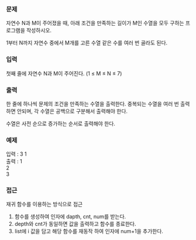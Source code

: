 ### 문제
자연수 N과 M이 주어졌을 때, 아래 조건을 만족하는 길이가 M인 수열을 모두 구하는 프로그램을 작성하시오.

1부터 N까지 자연수 중에서 M개를 고른 수열
같은 수를 여러 번 골라도 된다.


### 입력
첫째 줄에 자연수 N과 M이 주어진다. (1 ≤ M ≤ N ≤ 7)

### 출력
한 줄에 하나씩 문제의 조건을 만족하는 수열을 출력한다. 중복되는 수열을 여러 번 출력하면 안되며, 각 수열은 공백으로 구분해서 출력해야 한다.

수열은 사전 순으로 증가하는 순서로 출력해야 한다.

### 예제
입력 : 3 1 <br>
출력 : 1 <br> 2 <br> 3

### 접근
재귀 함수를 이용하는 방식으로 접근
1. 함수를 생성하여 인자에 dapth, cnt, num를 받는다.
2. depth와 cnt가 동일하면 값을 출력하고 함수를 종료한다.
3. list에 i 값을 담고 해당 함수를 재동작 하여 인자에 num+1을 추가한다.